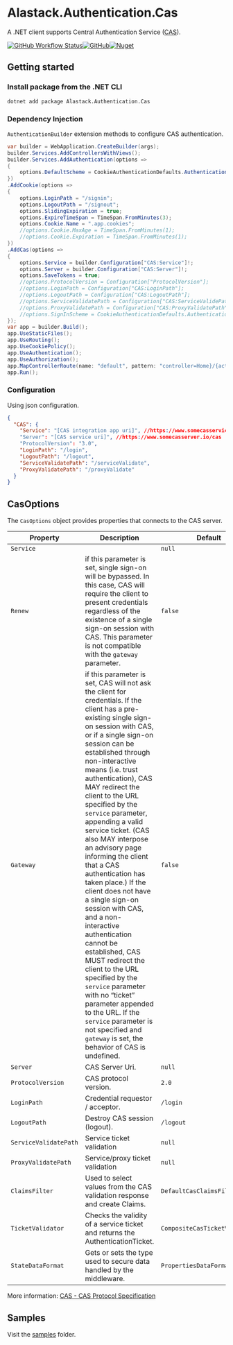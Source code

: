 # Alastack.Authentication.Cas

A .NET client supports Central Authentication Service ([CAS](https://apereo.github.io/cas/6.6.x/protocol/CAS-Protocol.html)).

[![GitHub Workflow Status](https://img.shields.io/github/actions/workflow/status/kyzala/AlastackAuthenticationCas/dotnet.yml?branch=main)](https://github.com/kyzala/AlastackAuthenticationCas/actions/workflows/dotnet.yml)[![GitHub](https://github.com/kyzala/AlastackAuthenticationCas/blob/main/LICENSE)](LICENSE)[![Nuget](https://img.shields.io/nuget/v/Alastack.Authentication.Cas)](https://www.nuget.org/packages/Alastack.Authentication.Cas)

## Getting started

### Install package from the .NET CLI

```
dotnet add package Alastack.Authentication.Cas
```

### Dependency Injection

`AuthenticationBuilder` extension methods to configure CAS authentication.

```c#
var builder = WebApplication.CreateBuilder(args);
builder.Services.AddControllersWithViews();
builder.Services.AddAuthentication(options =>
{
	options.DefaultScheme = CookieAuthenticationDefaults.AuthenticationScheme;
})
.AddCookie(options =>
{
	options.LoginPath = "/signin";
	options.LogoutPath = "/signout";
	options.SlidingExpiration = true;
	options.ExpireTimeSpan = TimeSpan.FromMinutes(3);
	options.Cookie.Name = ".app.cookies";    
	//options.Cookie.MaxAge = TimeSpan.FromMinutes(1);
	//options.Cookie.Expiration = TimeSpan.FromMinutes(1);
})
.AddCas(options =>
{
	options.Service = builder.Configuration["CAS:Service"]!;
	options.Server = builder.Configuration["CAS:Server"]!;
	options.SaveTokens = true;
	//options.ProtocolVersion = Configuration["ProtocolVersion"];
	//options.LoginPath = Configuration["CAS:LoginPath"];                
	//options.LogoutPath = Configuration["CAS:LogoutPath"];
	//options.ServiceValidatePath = Configuration["CAS:ServiceValidePath"];
	//options.ProxyValidatePath = Configuration["CAS:ProxyValidatePath"];
	//options.SignInScheme = CookieAuthenticationDefaults.AuthenticationScheme;
});
var app = builder.Build();
app.UseStaticFiles();
app.UseRouting();
app.UseCookiePolicy();
app.UseAuthentication();
app.UseAuthorization();
app.MapControllerRoute(name: "default",	pattern: "controller=Home}/{action=Index}/{id?}");
app.Run();
```

### Configuration

Using json configuration. 

```JSON
{
  "CAS": {
    "Service": "[CAS integration app uri]", //https://www.somecasservice.io
    "Server": "[CAS service uri]", //https://www.somecasserver.io/cas
    "ProtocolVersion": "3.0",
    "LoginPath": "/login",
    "LogoutPath": "/logout",
    "ServiceValidatePath": "/serviceValidate",
    "ProxyValidatePath": "/proxyValidate"
  }
}
```

## CasOptions

The `CasOptions` object provides properties that connects to the CAS server.

| Property              | Description                                                  | Default                       |
| --------------------- | ------------------------------------------------------------ | ----------------------------- |
| `Service`             |                                                              | `null`                        |
| `Renew`               | if this parameter is set, single sign-on will be bypassed. In this case, CAS will require the client to present credentials regardless of the existence of a single sign-on session with CAS. This parameter is not compatible with the `gateway` parameter. | `false`                       |
| `Gateway`             | if this parameter is set, CAS will not ask the client for credentials. If the client has a pre-existing single sign-on session with CAS, or if a single sign-on session can be established through non-interactive means (i.e. trust authentication), CAS MAY redirect the client to the URL specified by the `service` parameter, appending a valid service ticket. (CAS also MAY interpose an advisory page informing the client that a CAS authentication has taken place.) If the client does not have a single sign-on session with CAS, and a non-interactive authentication cannot be established, CAS MUST redirect the client to the URL specified by the `service` parameter with no “ticket” parameter appended to the URL. If the `service` parameter is not specified and `gateway` is set, the behavior of CAS is undefined. | `false`                       |
| `Server`              | CAS Server Uri.                                              | `null`                        |
| `ProtocolVersion`     | CAS protocol version.                                        | `2.0`                         |
| `LoginPath`           | Credential requestor / acceptor.                             | `/login`                      |
| `LogoutPath`          | Destroy CAS session (logout).                                | `/logout`                     |
| `ServiceValidatePath` | Service ticket validation                                    | `null`                        |
| `ProxyValidatePath`   | Service/proxy ticket validation                              | `null`                        |
| `ClaimsFilter`        | Used to select values from the CAS validation response and create Claims. | `DefaultCasClaimsFilter`      |
| `TicketValidator`     | Checks the validity of a service ticket and returns the AuthenticationTicket. | `CompositeCasTicketValidator` |
| `StateDataFormat`     | Gets or sets the type used to secure data handled by the middleware. | `PropertiesDataFormat`        |

More information: [CAS - CAS Protocol Specification](https://apereo.github.io/cas/6.6.x/protocol/CAS-Protocol-Specification.html#)

## Samples

Visit the [samples](https://github.com/kyzala/AlastackAuthenticationCas/tree/main/samples) folder.